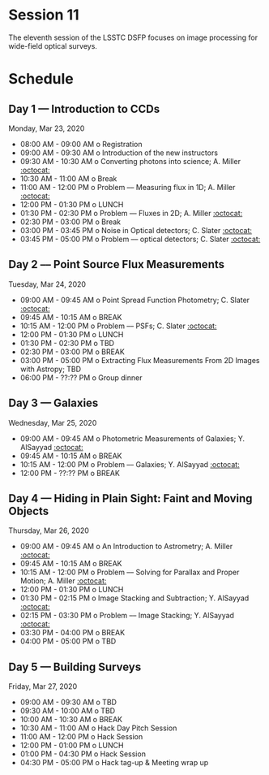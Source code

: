 # Session 11

The eleventh session of the LSSTC DSFP focuses on image processing for wide-field optical surveys.

# Schedule


## Day 1 — Introduction to CCDs

Monday, Mar 23, 2020

 * 08:00 AM - 09:00 AM  o  Registration
 * 09:00 AM - 09:30 AM  o  Introduction of the new instructors
 * 09:30 AM - 10:30 AM  o  Converting photons into science; A. Miller [:octocat:](https://github.com/adamamiller)
 * 10:30 AM - 11:00 AM  o  Break
 * 11:00 AM - 12:00 PM  o  Problem –– Measuring flux in 1D; A. Miller [:octocat:](https://github.com/adamamiller)
 * 12:00 PM - 01:30 PM  o  LUNCH
 * 01:30 PM - 02:30 PM  o  Problem –– Fluxes in 2D; A. Miller [:octocat:](https://github.com/adamamiller)
 * 02:30 PM - 03:00 PM  o  Break
 * 03:00 PM - 03:45 PM  o  Noise in Optical detectors; C. Slater [:octocat:](https://github.com/ctslater)
 * 03:45 PM - 05:00 PM  o  Problem –– optical detectors; C. Slater [:octocat:](https://github.com/ctslater)

## Day 2 –– Point Source Flux Measurements

Tuesday, Mar 24, 2020

 * 09:00 AM - 09:45 AM  o  Point Spread Function Photometry; C. Slater [:octocat:](https://github.com/ctslater)
 * 09:45 AM - 10:15 AM  o  BREAK
 * 10:15 AM - 12:00 PM  o  Problem –– PSFs; C. Slater [:octocat:](https://github.com/ctslater)
 * 12:00 PM - 01:30 PM  o  LUNCH
 * 01:30 PM - 02:30 PM  o  TBD
 * 02:30 PM - 03:00 PM  o  BREAK
 * 03:00 PM - 05:00 PM  o  Extracting Flux Measurements From 2D Images with Astropy; TBD
 * 06:00 PM - ??:?? PM  o  Group dinner

## Day 3 — Galaxies

Wednesday, Mar 25, 2020

 * 09:00 AM - 09:45 AM  o  Photometric Measurements of Galaxies; Y. AlSayyad [:octocat:](https://github.com/yalsayyad)
 * 09:45 AM - 10:15 AM  o  BREAK
 * 10:15 AM - 12:00 PM  o  Problem –– Galaxies; Y. AlSayyad [:octocat:](https://github.com/yalsayyad)
 * 12:00 PM - ??:?? PM  o  BREAK


## Day 4 — Hiding in Plain Sight: Faint and  Moving  Objects

Thursday, Mar 26, 2020

 * 09:00 AM - 09:45 AM  o  An Introduction to Astrometry; A. Miller [:octocat:](https://github.com/adamamiller)
 * 09:45 AM - 10:15 AM  o  BREAK
 * 10:15 AM - 12:00 PM  o  Problem –– Solving for Parallax and Proper Motion; A. Miller [:octocat:](https://github.com/adamamiller)
 * 12:00 PM - 01:30 PM  o  LUNCH
 * 01:30 PM - 02:15 PM  o  Image Stacking and Subtraction; Y. AlSayyad [:octocat:](https://github.com/yalsayyad)
 * 02:15 PM - 03:30 PM  o  Problem –– Image Stacking; Y. AlSayyad [:octocat:](https://github.com/yalsayyad)
 * 03:30 PM - 04:00 PM  o  BREAK
 * 04:00 PM - 05:00 PM  o  TBD

## Day 5 — Building Surveys

Friday, Mar 27, 2020

 * 09:00 AM - 09:30 AM  o  TBD
 * 09:30 AM - 10:00 AM  o  TBD
 * 10:00 AM - 10:30 AM  o  BREAK
 * 10:30 AM - 11:00 AM  o  Hack Day Pitch Session
 * 11:00 AM - 12:00 PM  o  Hack Session
 * 12:00 PM - 01:00 PM  o  LUNCH
 * 01:00 PM - 04:30 PM  o  Hack Session
 * 04:30 PM - 05:00 PM  o  Hack tag-up & Meeting wrap up
 
